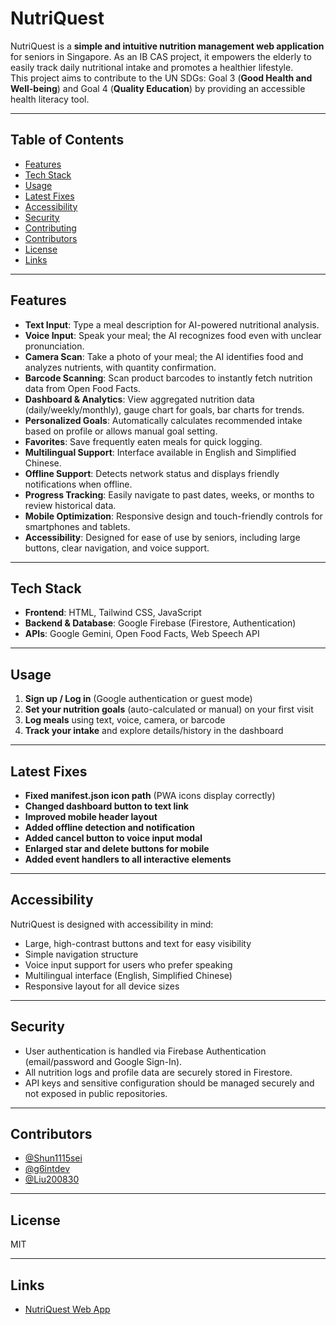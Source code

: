 # NutriQuest

NutriQuest is a **simple and intuitive nutrition management web application** for seniors in Singapore. As an IB CAS project, it empowers the elderly to easily track daily nutritional intake and promotes a healthier lifestyle.  
This project aims to contribute to the UN SDGs: Goal 3 (**Good Health and Well-being**) and Goal 4 (**Quality Education**) by providing an accessible health literacy tool.

---

## Table of Contents

- [Features](#features)
- [Tech Stack](#tech-stack)
- [Usage](#usage)
- [Latest Fixes](#latest-fixes)
- [Accessibility](#accessibility)
- [Security](#security)
- [Contributing](#contributing)
- [Contributors](#contributors)
- [License](#license)
- [Links](#links)

---

## Features

- **Text Input**: Type a meal description for AI-powered nutritional analysis.
- **Voice Input**: Speak your meal; the AI recognizes food even with unclear pronunciation.
- **Camera Scan**: Take a photo of your meal; the AI identifies food and analyzes nutrients, with quantity confirmation.
- **Barcode Scanning**: Scan product barcodes to instantly fetch nutrition data from Open Food Facts.
- **Dashboard & Analytics**: View aggregated nutrition data (daily/weekly/monthly), gauge chart for goals, bar charts for trends.
- **Personalized Goals**: Automatically calculates recommended intake based on profile or allows manual goal setting.
- **Favorites**: Save frequently eaten meals for quick logging.
- **Multilingual Support**: Interface available in English and Simplified Chinese.
- **Offline Support**: Detects network status and displays friendly notifications when offline.
- **Progress Tracking**: Easily navigate to past dates, weeks, or months to review historical data.
- **Mobile Optimization**: Responsive design and touch-friendly controls for smartphones and tablets.
- **Accessibility**: Designed for ease of use by seniors, including large buttons, clear navigation, and voice support.

---

## Tech Stack

- **Frontend**: HTML, Tailwind CSS, JavaScript
- **Backend & Database**: Google Firebase (Firestore, Authentication)
- **APIs**: Google Gemini, Open Food Facts, Web Speech API

---

## Usage

1. **Sign up / Log in** (Google authentication or guest mode)
2. **Set your nutrition goals** (auto-calculated or manual) on your first visit
3. **Log meals** using text, voice, camera, or barcode
4. **Track your intake** and explore details/history in the dashboard

---

## Latest Fixes

- **Fixed manifest.json icon path** (PWA icons display correctly)
- **Changed dashboard button to text link**
- **Improved mobile header layout**
- **Added offline detection and notification**
- **Added cancel button to voice input modal**
- **Enlarged star and delete buttons for mobile**
- **Added event handlers to all interactive elements**

---

## Accessibility

NutriQuest is designed with accessibility in mind:
- Large, high-contrast buttons and text for easy visibility
- Simple navigation structure
- Voice input support for users who prefer speaking
- Multilingual interface (English, Simplified Chinese)
- Responsive layout for all device sizes

---

## Security

- User authentication is handled via Firebase Authentication (email/password and Google Sign-In).
- All nutrition logs and profile data are securely stored in Firestore.
- API keys and sensitive configuration should be managed securely and not exposed in public repositories.

---

## Contributors

- [@Shun1115sei](https://github.com/Shun1115sei)
- [@g6intdev](https://github.com/g6intdev)
- [@Liu200830](https://github.com/Liu200830)

---

## License

MIT

---

## Links

- [NutriQuest Web App](cas.nutriquest.ltd)
